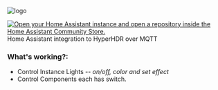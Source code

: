 ![logo](https://github.com/xZetsubou/hass-HyperHDR-MQTT/assets/46300268/22125b16-c90e-4898-9fe0-567d6cc46faa)



[![Open your Home Assistant instance and open a repository inside the Home Assistant Community Store.](https://my.home-assistant.io/badges/hacs_repository.svg)](https://my.home-assistant.io/redirect/hacs_repository/?owner=xZetsubou&repository=hass-hyperhdr-mqtt&category=integration)
Home Assistant integration to HyperHDR over MQTT


### What's working?:
- Control Instance Lights -- _on/off, color and set effect_
- Control Components each has switch.

